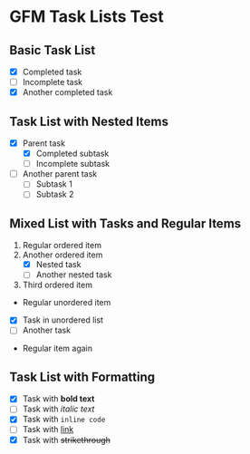 # GFM Task Lists Test

## Basic Task List

- [x] Completed task
- [ ] Incomplete task
- [x] Another completed task

## Task List with Nested Items

- [x] Parent task
  - [x] Completed subtask
  - [ ] Incomplete subtask
- [ ] Another parent task
  - [ ] Subtask 1
  - [ ] Subtask 2

## Mixed List with Tasks and Regular Items

1. Regular ordered item
2. Another ordered item
   - [x] Nested task
   - [ ] Another nested task
3. Third ordered item

- Regular unordered item
- [x] Task in unordered list
- [ ] Another task
- Regular item again

## Task List with Formatting

- [x] Task with **bold text**
- [ ] Task with *italic text*
- [x] Task with `inline code`
- [ ] Task with [link](https://example.com)
- [x] Task with ~~strikethrough~~
